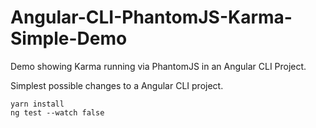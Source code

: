 # Angular-CLI-PhantomJS-Karma-Simple-Demo

Demo showing Karma running via PhantomJS in an Angular CLI Project.

Simplest possible changes to a Angular CLI project.


```
yarn install
ng test --watch false
```
